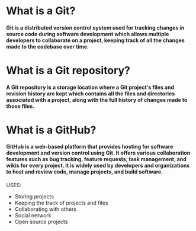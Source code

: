 <h1> What is a Git? </h1>
  <h4> Git is a distributed version control system used for tracking changes in source code during software development which allows multiple developers to collaborate on a project, 
    keeping track of all the changes made to the codebase over time. </h4>
<h1> What is a Git repository? </h1>
  <h4> A Git repository is a storage location where a Git project's files and revision history are kept which contains all the files and directories associated with a project,
    along with the full history of changes made to those files.  </h4>
<h1> What is a GitHub? </h1>
  <h4> GitHub is a web-based platform that provides hosting for software development and version control using Git. It offers various collaboration features such as bug tracking,
    feature requests, task management, and wikis for every project. It is widely used by developers and organizations to host and review code, manage projects, and build software.  </h4>
    USES: <br>
<ul>
<li>Storing projects </li>
<li>Keeping the track of projects and files</li>
<li>Collaborating with others</li>
<li>Social network</li>
<li>Open source projects</li>
</ul>
